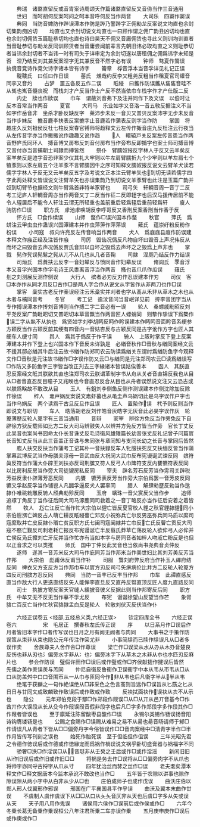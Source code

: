 <!-- { "loadSidebar": true } -->
　　典瑞　诸盩直留反或音胄案诗周颂天作篇诸盩直留反又音侜当作三音通用
　　世妇　而呵胡何反案呵问之呵本音呼何反当作两音
　　大司乐　四窦作窦误
　　典同　当防音婢防作跸误潭本作防是跸乃警跸字正佣勑龙反案说文均直也余封切集韵痴凶切
　　均直也又余封切说文均直也一曰顾作谓之佣广韵丑凶切均也直也余封切佣赁玉篇耻恭切均也直也诗曰昊天不佣又音庸佣赁也寻此义则训均训直者当音耻恭切与勑龙反同训顾赁者当音庸尝闻前辈言先朝旧讳必取均直之义则耻恭切者当讳余封切者不当讳一时有司失于详审定为余封切遂以唐租佣之佣爲讳字未知是否　涅乃结反刘其兼反案涅字无其兼反音不然字必有误
　　钟师　骜夏作鷔误　执傹音竞诗作竞欠诗字诸本皆有诗字
　　籥章　桴音浮本当音孚详见礼记正误
　　鞮鞻氏　曰任曰作日误
　　菙氏　燋哉约反李又粗尧反粗当作租夏官司爟音同李又音灼
　　占梦　噩五各反五作二误
　　眂祲　曰鑴作防误鑴从巂巂音畦不从嶲也嶲音髓丧祝　而栈刘才产反当作士产反不然当依巾车栈字作才产仕版二反
　　内史　牍也作牍误
　　巾车　谓蔽刘音弗下及注并同作下及文误　以偿时让反本音常当作两音
　　夏官
　　大司马　乐业如字又音洛一音五敎反据注义不当如字作岳音非　坐杀才卧反缺反字　莱沛步未反一音贝又普贝反案沛字无步未反音当作步妹反　摝音鹿李扶表反案摝字止音鹿若作蒲表反则字当作防
　　掌固　将趣庄久反刘祖侯反杜七柱反案春官镈师将趋释文云左传作掫音庄九反杜注云行夜当从左传音字亦当作掫掫讹作趣趣又讹作趋
　　人　轘辕戸关反案左传音患当作两音野庐氏同环人　搏音博又房布反刘音付房布当作旁布反即捕字也案士师司搏音博又音付亦当音捕朝士司隷而搏皆然
　　祭仆　臂臑奴报反字林人于反又云羊矣反案羊矣反是迆字音恐非案少仪其礼大牢则以牛左肩臂臑折九个少牢则以羊左肩七个犆豕则以豕左肩五个注羊豕不言臂臑因牛之序可知释文臑奴报反说文云臂羊犬读若儒字字林人于反无又云羊矣反五字及考说文正本注云臂羊矢也到切无读若儒字四字此两处释文皆误说文注臂羊矢也亦误集韵乃到切说文羊豕臂也此注是玉篇广韵并奴到切臂节也据经文则牛臂爲首非特羊豕臂也
　　司弓矢　轩輖音周一音丁二反考工记庐人轩輖音周亦当作两音又丁二反当作征二反即轾字也后汉马援传居前不能令人轾居后不能令人轩注云谓无所轻重也盖前重后轻爲轾后重前轻爲轩
　　廋人　驹防作□误
　　职方氏　虖池虖唤胡反李呼哥反又香刑反案香刑当作香于反
　　怀方氏　□食作续误
　　山师　螫作□误兴国本作螫
　　秋官
　　萍氏　爲蛢注云甲虫虫作蛊误兴国潭建本并作虫萍蓱作萍萍误
　　薙氏　蕴崇纡粉反粉作枌误
　　小司寇　叔向许亮反左传音响当作两音
　　犬人　爲庪庪县庪作防误建本释文作庪正经及注皆作庪
　　司厉　毁齿况僞反凡物自坏曰毁音上声况伟反从而坏之曰毁音去声况僞反贾氏音辩以自坏之毁爲去声坏之之毁爲上声非也
　　掌戮　髡作髠误髡鬄之髡从兀不从几也从几者音鞠
　　司隷　涅厕乃结反作力结误
　　司烜氏　爲蕡扶云反李一音妇辇反与愤同音作妇辈反误
　　脩闾氏　罦音浮本又音孚兴国本作孚毛诗王风黍离音浮当作两音　搔也音爪爪作瓜误
　　薙氏　刬之刘测展反测作侧误
　　大行人　摈者必刃反刃作忍误建本作刃
　　司仪　客□本亦作从同才用反□古作□是两人字合作从说文从字皆作从非两刀也作□误
　　掌客　稾实古老反作槀误经注云禾稾实并刈者也字从髙从禾非从草木之木也从木者与槁同音考
　　冬官
　　考工记　逾汶音问当音岷详见前　抟李音团字当从专作搏误潭本作抟刘音博则当作搏二字二音必有一误
　　轮人　桑螵戚毗昭反刘平尧反案广韵毗昭切又普昭切本草音飘当作两音匠人螵蛸同　则摰作挚误下爲槷作误二字从埶不从执也　爲贤如字刘李胡眄反眄作盻误建本作眄眄音面盻音系绠参方颖反当作古颖反前其绠有四音内一音姑杏反与古颖反同是古字讹作方字也匠人其绠车人绠寸同
　　舆人　爲其于僞反于作干误
　　辀人　上阪时掌反下登上反案潭建本并作下登上也兴国本作下音反未详孰是　必緧音秋作□音秋与緧同案经文云不援其邸必緧其牛后注云故书緧作防郑司农云防读爲緧关东谓纣爲緧防鱼字今观释文作□音秋是元注故书緧作□字误作防又云□与緧同是元注郑司农云□读爲緧误写□作防又多防鱼字三字皆当改正刋去三字縁诸本皆误姑俟善本
　　函人　其朕直忍反案经文眂其朕欲其直也注郑司农云朕谓革制字书从舟从关者音直锦反我也从目从□者音直忍反目瞳子又兆眹也今音直忍反合从目也从舟者误然说文注又云恐古或以朕爲眹故不敢改从目
　　玉人　有鉏刘李侧鱼反侧作测误建本作侧沈除加反除作徐误
　　梓人　鼃戸娲反案说文鼃虾蟇也从黾圭声乌娲切此是乌字误作户字也当作乌娲反　两个读爲干古旦反旦作且误
　　匠人　置槷作误　杙予则反则当作即说文与职切
　　车人　晧落胡老反刘作皓音灰皓字无灰音此必昊字误作灰　轮箄薄歴反轮人箄字有三音当通用
　　音辩
　　冡宰　辨徐方免反当作旁免反下自辟徐方狄反载师如比方二反大司马辨鼓矢人以辨并方免反方皆当作旁　官长丁丈反此吴音也案尚书囧命太仆长音诛丈反毛诗衞风雄雉篇长幼音张丈反礼记曾子问篇賔长音知丈反当从此三音盖正音诛与朱同张与章同知与支同长幼之长音与掌同后皆然
　　庖人扶交反扶当作蒲考工记其朴一音扶録反车人牝服扶死反又扶缅反皆当作蒲　掌幕武博反武当作母膳夫淳母一音武由反大祝闵大武巾反布宪谩诞武谏反同　嫔符眞反符当作蒲大仆辟王刘扶亦反司刑膑又符人反弓人巾陴符支反内饔犥符表反同　以比房利反房当作旁大司徒貔房私反同
　　宰夫　辟名芳石反芳当作雱司关辟税芳益反隶仆辟薄芳恶反同
　　内饔　犥芳表反芳当作旁大宗伯爲罢一音芳皮反同犥又孚赵反孚当作铺鬯人凡疈孚逼反犬人罢辜同
　　腊人　解肆勑歴反勑当作逖隷仆唯祧勑雕反辀人颀典勑殄反同
　　玉府　蠙珠一音父賔反父当作步
　　追师　追琢丁角反丁当作征后同大司马涿鹿同司救着之一音丁略反亦当作征后安着之着皆然
　　牧人　尨亡江反亡当作忙大宗伯以貍亡皆反夏官校人貍之秋官貍隷貍同小宗伯鬯渳亡婢反占人萌亡耕反眂祲瞢亡邓反小祝弥兵亡尔反男巫弥兵同马质以縻司寇縻取并亡皮反隷仆瑉亡贫反职方氏七闽司寇闽隷并亡巾反亡氏反瞢亡贡反大司寇不愍亡觐反司刺老耗亡报反布宪谩诞亡半反翦氏莽草亡荡反轮人欲侔弓人必侔并亡侯反凫氏攠刘亡牙反并当作忙亦有当如本字与房同音者如梓人吻戚亡粉反是也但以正音求之可以类推
　　师氏　国中丁仲反此吴音也当依尚书尧典音贞仲反
　　遂师　遂其一音芳米反大司马作庇同芳当作邦米当作美世妇比其刘芳美反芳当作邦
　　大宗伯　彪甫休反甫当作补
　　司服　鷩刘府弊反府当作补玉人縪府结反同　禆衣又方支反方当作邦巾车以賔方刃反司弓矢痹病伦比并方二反轮人轮箄方四反司刑膑方忍反同
　　典同　当防一音丰已反丰当作邦
　　巾车　此禫直感反直当作敌大行人更迭直结反矢人能惮李直旦反又直丹反铤直顶反匠人度九直路反同
　　司士　执披方寄反案天官缝人纁披音彼义反据此则当作邦寄反后同
　　职方氏　中牟又无不反无当作摹不孚尤反
　　布宪　谩诞徐望山反望当作芒
　　象胥　貉亡百反亡当作忙秋官貉隷孟白反是轮人　轮敝刘伏灭反伏当作仆

　　六经正误卷五
<经部,五经总义类,六经正误>
　　钦定四库全书
　　六经正误卷六　　　　　宋　毛居正　撰春秋左氏传正误
　　序
　　以日系月作□误后作月者皆旧本字作□者传写误也日月之月有阙无阙者与肉同
　　大事书之于策作防误策从朿非从束也隐公元年传注作筞尤非
　　小事简牍而已牍作牍误凡从□者多误作卖
　　舍族尊夫人舍作舎□作尊误
　　梁亡作□误梁从水从刅从木刅音楚良反伤也非从刃也氵偏旁水字非从冫也冫偏旁冰字下从草木之木非从朩也朩匹刃反麻片也
　　参会作防误　璧假许田作□误后或作璧或作□齐侯献捷作揵误后皆然　先儒之美作羙误羙与羔同
　　仲尼自衞反鲁衞作卫误衞字中本从韦从帀韦从□从口从防盖舛中口口音围帀从一从巾与匝同今作非从韦也后凡衞字半从半从韦
　　绝笔于获麟之一句作絶误绝从□非采色之色言髙则旨远作□误旨从匕筯之匕从日日与甘同文成致麟致作致误后或作致或作致
　　反袂拭面袂作误袂从衣不从示也
　　隐公
　　元年郑伯克段于鄢□作郑段作叚误□从□从丌从邑丌音基今□作酋丌作大误段从长从殳今作叚误叚音假非段字也后凡□字多作郑段字多作段其作□作叚者皆误也
　　至于廪延注陈留酸枣县酸作□误
　　永锡尔类锡作钖误钖音阳诗钩膺镂钖是也
　　公赐之食赐作□误赐从难易之易不从昜也昜音旸请师于邾□作请误凡从靑者下皆从□□偏旁丹字今俗皆误作□□音肉案经中□淸靑字半作□半作月皆传写刊刻之误也
　　始死作胎死误　至于但临但作伹误
　　三年光昭先君之令德作徳误后或作德或作徳縁宠而爲祸作楇误说文祸乎卧切盛膏器与祸福字不同
　　骄奢□泆□作淫误□从音珽非从壬癸之壬后或作□或作淫滛
　　新闲旧旧从作旧误后或作旧或作旧□□
　　将祸是务去作□误将从□□偏旁肉字不从爪也将帅字亦同寽古捋字从爪从寸
　　四年犹治丝而棼之丝作□误
　　老夫耄矣潭本释文作□释文据唐本今监本承讹不敢改也当作□
　　五年皆于农隙以讲事也隙作隙误隙从两小字中从白非从少从□也
　　庄伯成师子也成作戊误
　　曲沃庄伯以郑人邢人伐翼邢作邪误
　　邢国在广平襄国县平作乎误
　　曲沃及翼本末曲作丗误
　　不虞制人虞作虞误下从□□从口从夨夨音仄非从天也后虞□字多从矢或误从天
　　天子用八用作鬼误
　　诸侯用六侯作□误前后或作侯或作□
　　六年今冬乗长葛无备乗作乗误桓公八年注君所乗二车亦误作乗
　　五月庚申庚作□误后或作庚或作□
